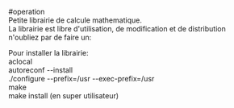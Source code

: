 #operation  
Petite librairie de calcule mathematique.  
La librairie est libre d'utilisation, de modification et de distribution  
n'oubliez par de faire un:  

Pour installer la librairie:  
	aclocal  
	autoreconf --install  
	./configure --prefix=/usr --exec-prefix=/usr  
	make  
	make install (en super utilisateur)
